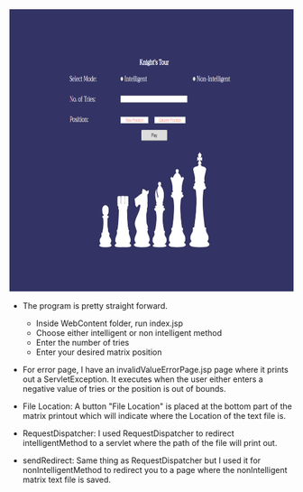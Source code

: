 <center> <img src="ScreenShot/index.png" height="500px" width="1000px"> </center>

- The program is pretty straight forward. 
	* Inside WebContent folder, run index.jsp
	* Choose either intelligent or non intelligent method
	* Enter the number of tries
	* Enter your desired matrix position

- For error page, I have an invalidValueErrorPage.jsp page where it prints out a ServletException. It executes when the user either enters a negative value of tries or the position is out of bounds.

- File Location: A button "File Location" is placed at the bottom part of the matrix printout which will indicate where the Location of the text file is.

- RequestDispatcher: I used RequestDispatcher to redirect intelligentMethod to a servlet where the path of the file will print out.

- sendRedirect: Same thing as RequestDispatcher but I used it for nonIntelligentMethod to redirect you to a page where the nonIntelligent matrix text file is saved.
